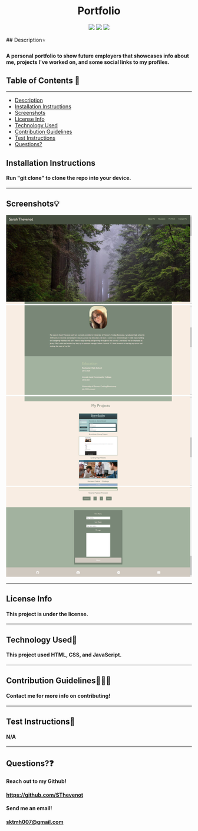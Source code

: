 <!-- @format -->

<h1 align="center"> Portfolio </h1>
<p align="center">
<img src ="https://img.shields.io/badge/license-HTML-green"/>
<img src="https://img.shields.io/badge/license-CSS-purple"/>
<img src="https://img.shields.io/badge/license-JavaScript-yellow"/>
</p>
## Description⭐

#### A personal portfolio to show future employers that showcases info about me, projects I've worked on, and some social links to my profiles.

## Table of Contents 📖

---

- [Description](#description⭐)
- [Installation Instructions](#installation-instructions)
- [Screenshots](#screenshots💡)
- [License Info](#license-info)
- [Technology Used](#technology-used🔧)
- [Contribution Guidelines](#contribution-guidelines👩🏻‍💻)
- [Test Instructions](#test-instructions📝)
- [Questions?](#questions❓)

## Installation Instructions

#### Run "git clone" to clone the repo into your device.

---

## Screenshots💡

![Screenshot 1 of the finished website](<./assets/images/Screenshot%20(41).png>)
![Screenshot 2 of the finished website](<./assets/images/Screenshot%20(38).png>)
![Screenshot 3 of the finished website](<./assets/images/Screenshot%20(39).png>)
![Screenshot 3 of the finished website](<./assets/images/Screenshot%20(40).png>)

---

## License Info

#### This project is under the license.

---

## Technology Used🔧

#### This project used HTML, CSS, and JavaScript.

---

## Contribution Guidelines👩🏻‍💻

#### Contact me for more info on contributing!

---

## Test Instructions📝

#### N/A

---

## Questions?❓

#### Reach out to my Github!

#### https://github.com/SThevenot

#### Send me an email!

#### sktmh007@gmail.com
